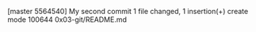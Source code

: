 [master 5564540] My second commit
 1 file changed, 1 insertion(+)
 create mode 100644 0x03-git/README.md
